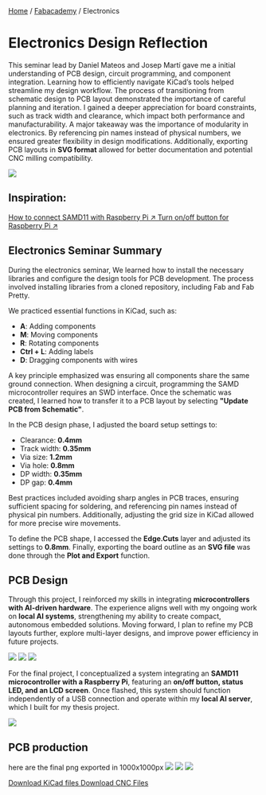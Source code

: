 <div class="breadcrumb">
    <a href="/">Home</a> <span class="breadcrumb-separator">/</span> 
    <a href="/MDEF_Docmentation/year2/Fabacademy/Electronics">Fabacademy</a> <span class="breadcrumb-separator">/</span> 
    <span>Electronics</span>
</div>

# Electronics Design Reflection
This seminar lead by Daniel Mateos and Josep Martí gave me a initial understanding of PCB design, circuit programming, and component integration. Learning how to efficiently navigate KiCad’s tools helped streamline my design workflow. The process of transitioning from schematic design to PCB layout demonstrated the importance of careful planning and iteration. I gained a deeper appreciation for board constraints, such as track width and clearance, which impact both performance and manufacturability. A major takeaway was the importance of modularity in electronics. By referencing pin names instead of physical numbers, we ensured greater flexibility in design modifications. Additionally, exporting PCB layouts in **SVG format** allowed for better documentation and potential CNC milling compatibility.


![](../../images/Bearbeitet/Electronics_Session.png)

## Inspiration:
<a href="https://fabacademy.org/2020/labs/ulb/students/quentin-bolsee/projects/raspi_openocd/" target="_blank" class="social-link">
            How to connect SAMD11 with Raspberry Pi ↗
        </a>
        
<a href="https://www.instructables.com/Build-a-Better-Raspberry-Pi-Power-Button/?amp_page=true" target="_blank" class="social-link">
            Turn on/off button for Raspberry Pi ↗
        </a>

## Electronics Seminar Summary

During the electronics seminar, We learned how to install the necessary libraries and configure the design tools for PCB development. The process involved installing libraries from a cloned repository, including Fab and Fab Pretty.

We practiced essential functions in KiCad, such as:
- **A**: Adding components
- **M**: Moving components
- **R**: Rotating components
- **Ctrl + L**: Adding labels
- **D**: Dragging components with wires

A key principle emphasized was ensuring all components share the same ground connection. When designing a circuit, programming the SAMD microcontroller requires an SWD interface. Once the schematic was created, I learned how to transfer it to a PCB layout by selecting **"Update PCB from Schematic"**.

In the PCB design phase, I adjusted the board setup settings to:
- Clearance: **0.4mm**
- Track width: **0.35mm**
- Via size: **1.2mm**
- Via hole: **0.8mm**
- DP width: **0.35mm**
- DP gap: **0.4mm**

Best practices included avoiding sharp angles in PCB traces, ensuring sufficient spacing for soldering, and referencing pin names instead of physical pin numbers. Additionally, adjusting the grid size in KiCad allowed for more precise wire movements.

To define the PCB shape, I accessed the **Edge.Cuts** layer and adjusted its settings to **0.8mm**. Finally, exporting the board outline as an **SVG file** was done through the **Plot and Export** function.


## PCB Design
Through this project, I reinforced my skills in integrating **microcontrollers with AI-driven hardware**. The experience aligns well with my ongoing work on **local AI systems**, strengthening my ability to create compact, autonomous embedded solutions. Moving forward, I plan to refine my PCB layouts further, explore multi-layer designs, and improve power efficiency in future projects.

![](../../images/Bearbeitet/Electronics_Components.png)
![](../../images/Bearbeitet/Electronics_Layout.png)
![](../../images/Bearbeitet/Electronics_FinalLayout.png)

For the final project, I conceptualized a system integrating an **SAMD11 microcontroller with a Raspberry Pi**, featuring an **on/off button, status LED, and an LCD screen**. Once flashed, this system should function independently of a USB connection and operate within my **local AI server**, which I built for my thesis project.

![](../../images/Bearbeitet/Electronics_Concept.png)


## PCB production

here are the final png exported in 1000x1000px
![](../../images/Electronics/SAMD11_OATFLAKE_Traces_R4.png)
![](../../images/Electronics/SAMD11-OATFLAKE_Holes_R5.png)
![](../../images/Electronics/SAMD11_OATFLAKE_Outline_r2.png)


<a href="../../images/Electronics/BLOB-SAMD11-V2.zip" class="social-link">
    Download KiCad files
</a>
<a href="../../images/Electronics/OATFLAKE_CUT_R2.zip" class="social-link">
    Download CNC Files
</a>